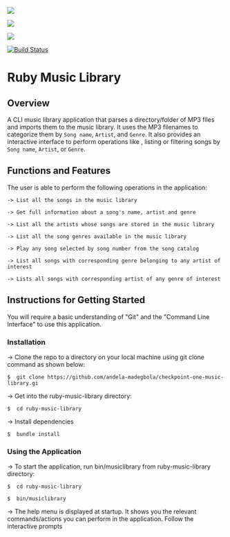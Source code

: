 <a href="https://codeclimate.com/github/andela-madegbola/checkpoint-one-music-library"><img src="https://codeclimate.com/github/andela-madegbola/checkpoint-one-music-library/badges/gpa.svg" /></a>

<a href="https://codeclimate.com/github/andela-madegbola/checkpoint-one-music-library/coverage"><img src="https://codeclimate.com/github/andela-madegbola/checkpoint-one-music-library/badges/coverage.svg" /></a>

<a href="https://codeclimate.com/github/andela-madegbola/checkpoint-one-music-library"><img src="https://codeclimate.com/github/andela-madegbola/checkpoint-one-music-library/badges/issue_count.svg" /></a>

[![Build Status](https://travis-ci.org/andela-madegbola/checkpoint-one-music-library.svg?branch=master)](https://travis-ci.org/andela-madegbola/checkpoint-one-music-library)

# Ruby Music Library

## Overview

A CLI music library application that parses a directory/folder of MP3 files and imports them to the music library. It uses the MP3 filenames to categorize them by `Song name`, `Artist`, and `Genre`. It also provides an interactive interface to perform operations like , listing or filtering songs by `Song name`, `Artist`, or `Genre`.


## Functions and Features

The user is able to perform the following operations in the application:

    -> List all the songs in the music library

    -> Get full information about a song's name, artist and genre

    -> List all the artists whose songs are stored in the music library

    -> List all the song genres available in the music library

    -> Play any song selected by song number from the song catalog

    -> List all songs with corresponding genre belonging to any artist of interest

    -> Lists all songs with corresponding artist of any genre of interest


## Instructions for Getting Started

You will require a basic understanding of "Git" and the "Command Line Interface" to use this application.


### Installation

-> Clone the repo to a directory on your local machine using git clone command as shown below:

    $  git clone https://github.com/andela-madegbola/checkpoint-one-music-library.gi

-> Get into the ruby-music-library directory:

    $  cd ruby-music-library

-> Install dependencies

    $  bundle install

### Using the Application

-> To start the application, run bin/musiclibrary from ruby-music-library directory:

    $  cd ruby-music-library

    $  bin/musiclibrary

-> The help menu is displayed at startup.
   It shows you the relevant commands/actions you can perform in the application.
   Follow the interactive prompts
